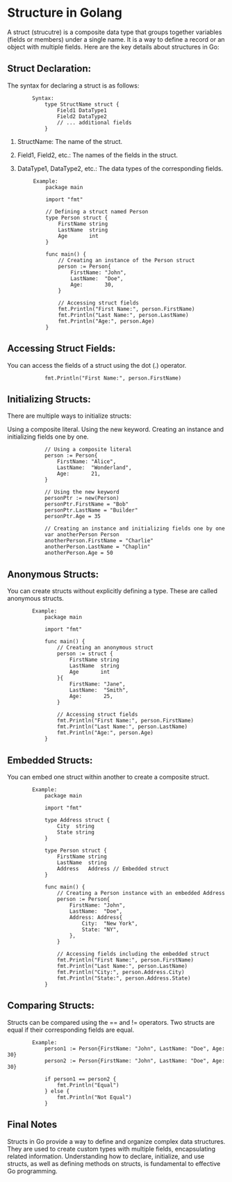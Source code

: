 # Structure in Golang

A struct (strucutre) is a composite data type that groups together variables (fields or members) under a single name. It is a way to define a record or an object with multiple fields. Here are the key details about structures in Go:

## Struct Declaration:
The syntax for declaring a struct is as follows:

            Syntax:
                type StructName struct {
                    Field1 DataType1
                    Field2 DataType2
                    // ... additional fields
                }
1. StructName: The name of the struct.
2. Field1, Field2, etc.: The names of the fields in the struct.
3. DataType1, DataType2, etc.: The data types of the corresponding fields.

            Example:
                package main

                import "fmt"

                // Defining a struct named Person
                type Person struct {
                    FirstName string
                    LastName  string
                    Age       int
                }

                func main() {
                    // Creating an instance of the Person struct
                    person := Person{
                        FirstName: "John",
                        LastName:  "Doe",
                        Age:       30,
                    }

                    // Accessing struct fields
                    fmt.Println("First Name:", person.FirstName)
                    fmt.Println("Last Name:", person.LastName)
                    fmt.Println("Age:", person.Age)
                }
## Accessing Struct Fields:
You can access the fields of a struct using the dot (.) operator.

                fmt.Println("First Name:", person.FirstName)

## Initializing Structs:
There are multiple ways to initialize structs:

Using a composite literal.
Using the new keyword.
Creating an instance and initializing fields one by one.

                // Using a composite literal
                person := Person{
                    FirstName: "Alice",
                    LastName:  "Wonderland",
                    Age:       21,
                }

                // Using the new keyword
                personPtr := new(Person)
                personPtr.FirstName = "Bob"
                personPtr.LastName = "Builder"
                personPtr.Age = 35

                // Creating an instance and initializing fields one by one
                var anotherPerson Person
                anotherPerson.FirstName = "Charlie"
                anotherPerson.LastName = "Chaplin"
                anotherPerson.Age = 50

## Anonymous Structs:
You can create structs without explicitly defining a type. These are called anonymous structs.

            Example:
                package main

                import "fmt"

                func main() {
                    // Creating an anonymous struct
                    person := struct {
                        FirstName string
                        LastName  string
                        Age       int
                    }{
                        FirstName: "Jane",
                        LastName:  "Smith",
                        Age:       25,
                    }

                    // Accessing struct fields
                    fmt.Println("First Name:", person.FirstName)
                    fmt.Println("Last Name:", person.LastName)
                    fmt.Println("Age:", person.Age)
                }

## Embedded Structs:
You can embed one struct within another to create a composite struct.

            Example:
                package main

                import "fmt"

                type Address struct {
                    City  string
                    State string
                }

                type Person struct {
                    FirstName string
                    LastName  string
                    Address   Address // Embedded struct
                }

                func main() {
                    // Creating a Person instance with an embedded Address
                    person := Person{
                        FirstName: "John",
                        LastName:  "Doe",
                        Address: Address{
                            City:  "New York",
                            State: "NY",
                        },
                    }

                    // Accessing fields including the embedded struct
                    fmt.Println("First Name:", person.FirstName)
                    fmt.Println("Last Name:", person.LastName)
                    fmt.Println("City:", person.Address.City)
                    fmt.Println("State:", person.Address.State)
                }
## Comparing Structs:

Structs can be compared using the == and != operators. Two structs are equal if their corresponding fields are equal.

            Example:
                person1 := Person{FirstName: "John", LastName: "Doe", Age: 30}
                person2 := Person{FirstName: "John", LastName: "Doe", Age: 30}

                if person1 == person2 {
                    fmt.Println("Equal")
                } else {
                    fmt.Println("Not Equal")
                }

                
## Final Notes
Structs in Go provide a way to define and organize complex data structures. They are used to create custom types with multiple fields, encapsulating related information. Understanding how to declare, initialize, and use structs, as well as defining methods on structs, is fundamental to effective Go programming.


 